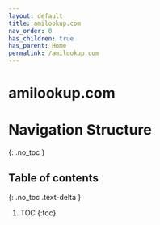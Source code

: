 ```yaml
---
layout: default
title: amilookup.com
nav_order: 0
has_children: true
has_parent: Home
permalink: /amilookup.com
---
```

# amilookup.com

# Navigation Structure
{: .no_toc }

## Table of contents
{: .no_toc .text-delta }

1. TOC
{:toc}